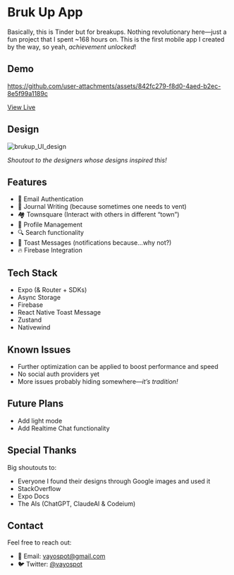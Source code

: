 # Bruk Up App

Basically, this is Tinder but for breakups. Nothing revolutionary here—just a fun project that I spent ~168 hours on.
This is the first mobile app I created by the way, so yeah, *achievement unlocked*!

## Demo

https://github.com/user-attachments/assets/842fc279-f8d0-4aed-b2ec-8e5f99a1189c

[View Live](https://x.com/vayospot/status/1852042289578951155)

## Design

![brukup_UI_design](https://github.com/user-attachments/assets/c4859bf8-4de0-4836-9167-3cb095eea2b2)

*Shoutout to the designers whose designs inspired this!*

## Features

- 📧 Email Authentication
- 📝 Journal Writing (because sometimes one needs to vent)
- 🏘️ Townsquare (Interact with others in different “town”)
- 👤 Profile Management
- 🔍 Search functionality
- 🍞 Toast Messages (notifications because…why not?)
- 🔥 Firebase Integration

## Tech Stack

- Expo (& Router + SDKs)
- Async Storage
- Firebase
- React Native Toast Message
- Zustand
- Nativewind

## Known Issues

- Further optimization can be applied to boost performance and speed
- No social auth providers yet
- More issues probably hiding somewhere—*it’s tradition!*

## Future Plans

- Add light mode
- Add Realtime Chat functionality

## Special Thanks

Big shoutouts to:
- Everyone I found their designs through Google images and used it
- StackOverflow
- Expo Docs
- The AIs (ChatGPT, ClaudeAI & Codeium)

## Contact

Feel free to reach out:
- 📧 Email: [vayospot@gmail.com](mailto:vayospot@gmail.com)
- 🐦 Twitter: [@vayospot](https://x.com/vayospot)
